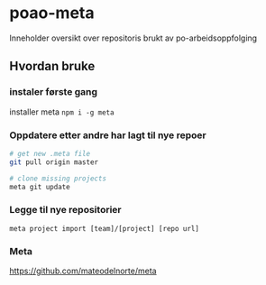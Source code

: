 # poao-meta
Inneholder oversikt over repositoris brukt av po-arbeidsoppfolging

## Hvordan bruke

### instaler første gang
installer meta
`npm i -g meta`

### Oppdatere etter andre har lagt til nye repoer
```bash
# get new .meta file
git pull origin master

# clone missing projects
meta git update
```


### Legge til nye repositorier
```
meta project import [team]/[project] [repo url]
```

### Meta
https://github.com/mateodelnorte/meta
